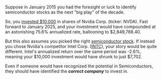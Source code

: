 
Suppose in January 2015 you had the foresight or luck to identify semiconductor stocks as the next "big play" of the decade.

So, you [invested $10,000](https://money.usnews.com/investing/articles/nvidia-corp-nvda-stock-investment-worth-today) in shares of Nvidia Corp. (ticker: NVDA). Fast forward to January 2025, and your investment would have compounded at an astonishing 75.6% annualized rate, ballooning to $2,849,788.40.

But this also assumes you picked the right [semiconductor stock](https://money.usnews.com/investing/articles/best-semiconductor-stocks-to-buy). If instead you chose Nvidia's competitor Intel Corp. ([INTC](https://money.usnews.com/investing/stocks/intc-intel-corp)), your story would be quite different. Intel's annualized return over the same period was -2.6%, meaning your $10,000 investment would have shrunk to just $7,702.

Even if someone would have recognized the potential in Semiconductors, they should have identified the ***correct company*** to invest in.